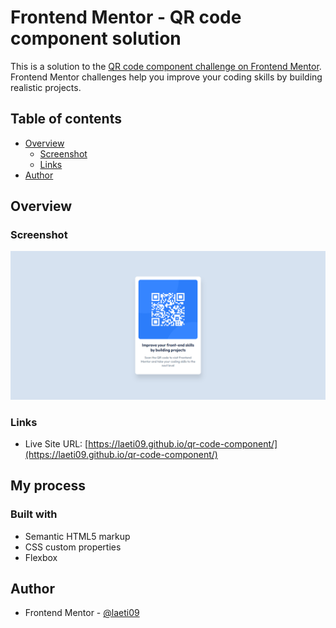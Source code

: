 # Frontend Mentor - QR code component solution

This is a solution to the [QR code component challenge on Frontend Mentor](https://www.frontendmentor.io/challenges/qr-code-component-iux_sIO_H). Frontend Mentor challenges help you improve your coding skills by building realistic projects.

## Table of contents

- [Overview](#overview)
  - [Screenshot](#screenshot)
  - [Links](#links)
- [Author](#author)

## Overview

### Screenshot

![](./screenshot.png)

### Links

- Live Site URL: [https://laeti09.github.io/qr-code-component/](https://laeti09.github.io/qr-code-component/)

## My process

### Built with

- Semantic HTML5 markup
- CSS custom properties
- Flexbox

## Author

- Frontend Mentor - [@laeti09](https://www.frontendmentor.io/profile/laeti09)
